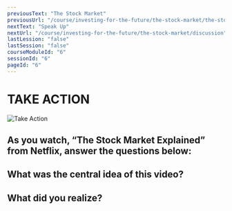 ```yaml
---
previousText: "The Stock Market"
previousUrl: "/course/investing-for-the-future/the-stock-market/the-stock-market"
nextText: "Speak Up"
nextUrl: "/course/investing-for-the-future/the-stock-market/discussion"
lastLession: "false"
lastSession: "false"
courseModuleId: "6"
sessionId: "6"
pageId: "6"
---
```



# TAKE ACTION
![Take Action](/assets/img/take-action.jpg)

## As you watch, “The Stock Market Explained” from Netflix, answer the questions below: 

## What was the central idea of this video? 
<sparkle-feed-post assignment-name="What was the central idea of this video?" ></sparkle-feed-post>

## What did you realize? 
<sparkle-feed-post assignment-name="What did you realize?" ></sparkle-feed-post>

